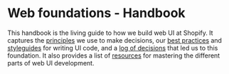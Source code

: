 # Web foundations - Handbook

This handbook is the living guide to how we build web UI at Shopify. It captures the [principles](./Principles) we use to make decisions, our [best practices](./Best%20practices) and [styleguides](./Styleguides) for writing UI code, and a [log of decisions](./Decision%20records) that led us to this foundation. It also provides a list of [resources](./Resources) for mastering the different parts of web UI development.
